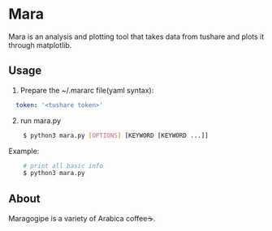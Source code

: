 # Mara

Mara is an analysis and plotting tool that takes data from tushare and plots it through matplotlib.

## Usage

1. Prepare the ~/.mararc file(yaml syntax):

```yaml
  token: '<tushare token>'
```
2. run mara.py

```bash
	$ python3 mara.py [OPTIONS] [KEYWORD [KEYWORD ...]]
```
Example:

```bash
	# print all basic info
	$ python3 mara.py
```

## About

Maragogipe is a variety of Arabica coffee☕. 